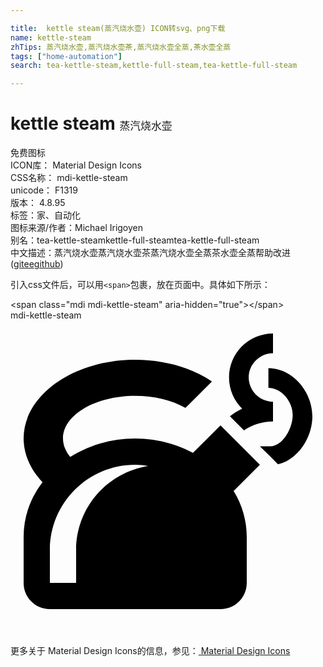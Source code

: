 ```yaml
---

title:  kettle steam(蒸汽烧水壶) ICON转svg、png下载
name: kettle-steam
zhTips: 蒸汽烧水壶,蒸汽烧水壶茶,蒸汽烧水壶全蒸,茶水壶全蒸
tags: ["home-automation"]
search: tea-kettle-steam,kettle-full-steam,tea-kettle-full-steam

---
```


# kettle steam  <small style="font-size: 60%;font-weight: 100">蒸汽烧水壶</small>


<div class="detail-page">
<p>
<span><span class="badge-success badge">免费图标</span> </span>
<br/>
<span>
ICON库：
<span class="badge-secondary badge">Material Design Icons</span> 
</span>
<br/>
<span>
CSS名称：
<span class="badge-secondary badge">mdi-kettle-steam</span> 
</span>
<br/>
<span>
unicode：
<span class="badge-secondary badge">F1319</span> 
<copy-btn content='F1319' btn-title=""></copy-btn>
<copy-btn :content='String.fromCodePoint(parseInt("F1319", 16))' btn-title="复制U"></copy-btn>
</span>
<br/>
<span>
版本：
<span class="badge-secondary badge">4.8.95</span> 
</span><br/><span>标签：<span class="badge-light badge"><router-link to="/tags/home-automation.html">家、自动化</router-link></span></span>
<br/>
<span>图标来源/作者：<span class="badge-light badge">Michael Irigoyen</span></span> 
<br/>
<span>别名：<span class="badge-light badge">tea-kettle-steam</span><span class="badge-light badge">kettle-full-steam</span><span class="badge-light badge">tea-kettle-full-steam</span></span><br/><span class="zh-detail">中文描述：<span class="badge-primary badge">蒸汽烧水壶</span><span class="badge-primary badge">蒸汽烧水壶茶</span><span class="badge-primary badge">蒸汽烧水壶全蒸</span><span class="badge-primary badge">茶水壶全蒸</span><span class="help-link"><span>帮助改进</span>(<a href="https://gitee.com/liuwave/icon-helper/edit/master/json/material/kettle-steam.json" target="_blank" rel="noopener noreferrer">gitee</a><a href="https://github.com/liuwave/icon-helper/edit/master/json/material/kettle-steam.json" target="_blank" rel="noopener noreferrer">github</a></span>)</span><br/>
</p>
</div>
<div class="alert alert-dark">
  <i class="mdi mdi-kettle-steam mdi-48px"></i>
  <i class="mdi mdi-kettle-steam mdi-36px"></i>
  <i class="mdi mdi-kettle-steam mdi-24px"></i>
  <i class="mdi mdi-kettle-steam mdi-18px"></i>
</div>
<div>
  <p>引入css文件后，可以用<code>&lt;span&gt;</code>包裹，放在页面中。具体如下所示：    
  </p>
  <div class="alert alert-primary" style="font-size: 14px">
    &lt;span class="mdi mdi-kettle-steam" aria-hidden="true"&gt;&lt;/span&gt;
    <copy-btn content='<span class="mdi mdi-kettle-steam" aria-hidden="true"></span>'></copy-btn>
  </div>
  <div class="alert alert-secondary">
    <i class="mdi mdi-kettle-steam"
    style="font-size: 24px"
    aria-hidden="true"></i> mdi-kettle-steam
    <copy-btn content="mdi-kettle-steam" btn-title="复制图标名称"></copy-btn>
  </div>
</div>
<div id="svg" class="svg-wrap">
<svg xmlns="http://www.w3.org/2000/svg" viewBox="0 0 24 24"><path d="M19 11L16 8L13.9 10.1C12.58 9.38 11.05 9 9.5 9C7.65 9 5.95 9.53 4.55 10.41C4.19 9.97 4 9.5 4 9C4 7.21 6.46 5.75 9.5 5.75C10.93 5.75 12.3 6.08 13.33 6.67L15.35 4.65C13.77 3.59 11.68 3 9.5 3C4.81 3 1 5.69 1 9C1 10.19 1.5 11.34 2.44 12.33C1.53 13.5 1 14.96 1 16.5V20C1 21.11 1.89 22 3 22H16C17.11 22 18 21.11 18 20V16.5C18 15.28 17.66 14.07 17 13L19 11M5 17.5V20H3V17.5C3 13.91 5.91 11 9.5 11C9.84 11 10.17 11.04 10.5 11.09C7.39 11.57 5 14.25 5 17.5M23 7.3C23 8.93 21.91 10.6 20.38 10.97L19.71 10.29L19 9.6H19.75C20.75 9.6 21.5 8.22 21.5 7.2C21.5 6.18 20.65 5.14 19.65 5.14V3.64C21.5 3.64 23 5.45 23 7.3M17.65 6.73C17.03 6.12 16.65 5.28 16.65 4.35C16.65 2.5 18.15 1 20 1V2.5C19 2.5 18.15 3.33 18.15 4.35C18.15 5.37 19 6.2 20 6.2V7.7C19.18 7.7 18.42 7.95 17.79 8.38L16.72 7.31C17 7.09 17.32 6.89 17.65 6.73Z" /></svg>
</div>
<detail full-name='mdi-kettle-steam'></detail>
    
<div><p>更多关于 Material Design Icons的信息，参见：<a target="_blank" href="https://iconhelper.cn/material.html"> Material Design Icons</a>
</p></div>
